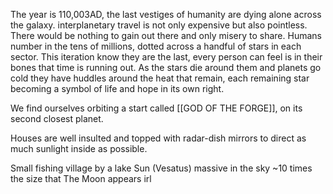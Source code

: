The year is 110,003AD, the last vestiges of humanity are dying alone across the galaxy. interplanetary travel is not only expensive but also pointless. There would be nothing to gain out there and only misery to share. Humans number in the tens of millions, dotted across a handful of stars in each sector. This iteration know they are the last, every person can feel is in their bones that time is running out. As the stars die around them and planets go cold they have huddles around the heat that remain, each remaining star becoming a symbol of life and hope in its own right.

We find ourselves orbiting a start called [[GOD OF THE FORGE]], on its second closest planet. 

Houses are well insulted and topped with radar-dish mirrors to direct as much sunlight inside as possible.

Small fishing village by a lake
Sun (Vesatus) massive in the sky ~10 times the size that The Moon appears irl